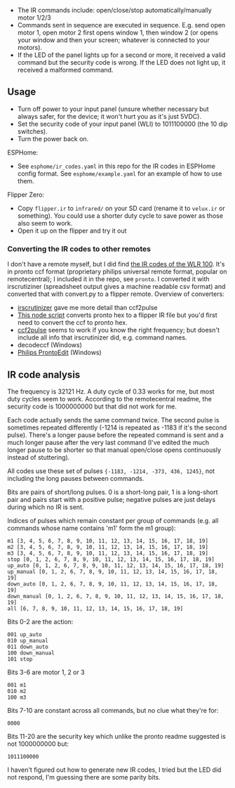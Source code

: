 - The IR commands include: open/close/stop automatically/manually motor 1/2/3
- Commands sent in sequence are executed in sequence. E.g. send open motor 1, open motor 2 first opens window 1, then
  window 2 (or opens your window and then your screen; whatever is connected to your motors).
- If the LED of the panel lights up for a second or more, it received a valid command but the security code is wrong. If
  the LED does not light up, it received a malformed command.


## Usage
- Turn off power to your input panel (unsure whether necessary but always safer, for the device; it won't hurt you as
  it's just 5VDC).
- Set the security code of your input panel (WLI) to 1011100000 (the 10 dip switches).
- Turn the power back on.

ESPHome:

- See `esphome/ir_codes.yaml` in this repo for the IR codes in ESPHome config format. See `esphome/example.yaml` for an
  example of how to use them.

Flipper Zero:

- Copy `flipper.ir` to `infrared/` on your SD card (rename it to `velux.ir` or something). You could use a shorter duty
  cycle to save power as those also seem to work.
- Open it up on the flipper and try it out


### Converting the IR codes to other remotes
I don't have a remote myself, but I did find
[the IR codes of the WLR 100](https://files.remotecentral.com/view/5562-14340-1/velux_wlx-130_skylight.html#files).
It's in pronto ccf format (proprietary philips universal remote format, popular on remotecentral); I included it in the
repo, see `pronto`. I converted it with
irscrutiziner (spreadsheet output gives a machine readable csv format) and converted that with convert.py to a flipper
remote. Overview of converters:

- [irscrutinizer](http://www.harctoolbox.org/IrScrutinizer.html) gave me more detail than ccf2pulse
- [This node script](https://gist.github.com/XMB5/a877ab620d812260f2da8380aac050d3) converts pronto hex to a flipper IR
  file but you'd first need to convert the ccf to pronto hex.
- [ccf2pulse](https://github.com/gsauthof/pronto-ccf) seems to work if you know the right frequency; but doesn't include
  all info that irscrutinizer did, e.g. command names.
- decodeccf (Windows)
- [Philips ProntoEdit](https://www.remotecentral.com/news/545/philips_prontoedit_professional_30_posted_for_all.html) (Windows)


## IR code analysis
The frequency is 32121 Hz. A duty cycle of 0.33 works for me, but most duty cycles seem to work. According to the
remotecentral readme, the security code is 1000000000 but that did not work for me.

Each code actually sends the same command twice. The second pulse is sometimes repeated differently (-1214 is repeated
as -1183 if it's the second pulse). There's a longer pause before the repeated command is sent and a much longer pause
after the very last command (I've edited the much longer pause to be shorter so that manual open/close opens
continuously instead of stuttering).

All codes use these set of pulses `{-1183, -1214, -373, 436, 1245}`, not including the long pauses between commands.

Bits are pairs of short/long pulses. 0 is a short-long pair, 1 is a long-short pair and pairs start with a positive
pulse; negative pulses are just delays during which no IR is sent.

Indices of pulses which remain constant per group of commands (e.g. all commands whose name contains 'm1' form the m1 group):

```
m1 [3, 4, 5, 6, 7, 8, 9, 10, 11, 12, 13, 14, 15, 16, 17, 18, 19]
m2 [3, 4, 5, 6, 7, 8, 9, 10, 11, 12, 13, 14, 15, 16, 17, 18, 19]
m3 [3, 4, 5, 6, 7, 8, 9, 10, 11, 12, 13, 14, 15, 16, 17, 18, 19]
stop [0, 1, 2, 6, 7, 8, 9, 10, 11, 12, 13, 14, 15, 16, 17, 18, 19]
up_auto [0, 1, 2, 6, 7, 8, 9, 10, 11, 12, 13, 14, 15, 16, 17, 18, 19]
up_manual [0, 1, 2, 6, 7, 8, 9, 10, 11, 12, 13, 14, 15, 16, 17, 18, 19]
down_auto [0, 1, 2, 6, 7, 8, 9, 10, 11, 12, 13, 14, 15, 16, 17, 18, 19]
down_manual [0, 1, 2, 6, 7, 8, 9, 10, 11, 12, 13, 14, 15, 16, 17, 18, 19]
all [6, 7, 8, 9, 10, 11, 12, 13, 14, 15, 16, 17, 18, 19]
```

Bits 0-2 are the action:

```
001 up_auto
010 up_manual
011 down_auto
100 down_manual
101 stop
```

Bits 3-6 are motor 1, 2 or 3

```
001 m1
010 m2
100 m3
```

Bits 7-10 are constant across all commands, but no clue what they're for:

```
0000
```

Bits 11-20 are the security key which unlike the pronto readme suggested is not 1000000000 but:

```
1011100000
```

I haven't figured out how to generate new IR codes, I tried but the LED did not respond, I'm guessing there are some
parity bits.
